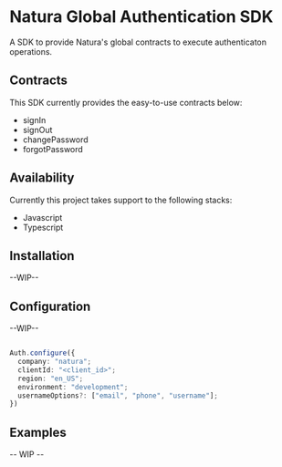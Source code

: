 # Natura Global Authentication SDK

A SDK to provide Natura's global contracts to execute authenticaton operations.

## Contracts 

This SDK currently provides the easy-to-use contracts below:

* signIn
* signOut
* changePassword
* forgotPassword

## Availability

Currently this project takes support to the following stacks:

* Javascript
* Typescript

## Installation

--WIP--

## Configuration

--WIP--
```typescript

Auth.configure({
  company: "natura";
  clientId: "<client_id>";
  region: "en_US";
  environment: "development";
  usernameOptions?: ["email", "phone", "username"];
})

```
## Examples

-- WIP --
